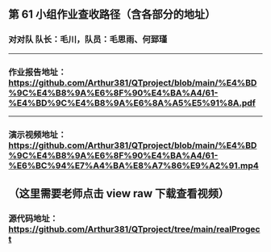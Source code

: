 ## 第 61 小组作业查收路径（含各部分的地址）
### 对对队 队长：毛川，队员：毛思雨、何郅瑾
---
### 作业报告地址：https://github.com/Arthur381/QTproject/blob/main/%E4%BD%9C%E4%B8%9A%E6%8F%90%E4%BA%A4/61-%E4%BD%9C%E4%B8%9A%E6%8A%A5%E5%91%8A.pdf
---
### 演示视频地址：https://github.com/Arthur381/QTproject/blob/main/%E4%BD%9C%E4%B8%9A%E6%8F%90%E4%BA%A4/61-%E6%BC%94%E7%A4%BA%E8%A7%86%E9%A2%91.mp4  
（这里需要老师点击 view raw 下载查看视频）
---
### 源代码地址：https://github.com/Arthur381/QTproject/tree/main/realProgect
